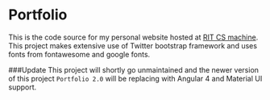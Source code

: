 # Portfolio
This is the code source for my personal website hosted at <a href="https://cs.rit.edu/~drs3114/"> RIT CS machine</a>.
This project makes extensive use of Twitter bootstrap framework and uses fonts from fontawesome and google fonts.

###Update
This project will shortly go unmaintained and the newer version of this project `Portfolio 2.0` will be replacing with Angular 4 and Material UI support.


